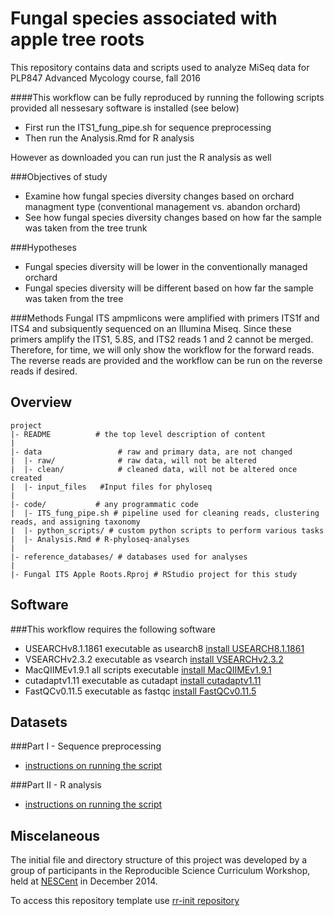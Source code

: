 Fungal species associated with apple tree roots
=======

This repository contains data and scripts used to analyze MiSeq data for PLP847 Advanced Mycology course, fall 2016 

####This workflow can be fully reproduced by running the following scripts provided all nessesary software is installed (see below) 
* First run the ITS1_fung_pipe.sh for sequence preprocessing
* Then run the Analysis.Rmd for R analysis

However as downloaded you can run just the R analysis as well 

###Objectives of study 
* Examine how fungal species diversity changes based on orchard managment type (conventional management vs. abandon orchard)
* See how fungal species diversity changes based on how far the sample was taken from the tree trunk 

###Hypotheses 
* Fungal species diversity will be lower in the conventionally managed orchard 
* Fungal species diversity will be different based on how far the sample was taken from the tree 

###Methods
Fungal ITS ampmlicons were amplified with primers ITS1f and ITS4 and subsiquently sequenced on an Illumina Miseq. Since these primers amplify the ITS1, 5.8S, and ITS2 reads 1 and 2 cannot be merged. Therefore, for time, we will only show the workflow for the forward reads. The reverse reads are provided and the workflow can be run on the reverse reads if desired. 

Overview
--------

    project
    |- README          # the top level description of content
    |
    |- data            		# raw and primary data, are not changed 
    |  |- raw/         		# raw data, will not be altered
    |  |- clean/       		# cleaned data, will not be altered once created
    |  |- input_files	#Input files for phyloseq
    |
    |- code/           # any programmatic code
    |  |- ITS_fung_pipe.sh # pipeline used for cleaning reads, clustering reads, and assigning taxonomy
    |  |- python_scripts/ # custom python scripts to perform various tasks
    |  |- Analysis.Rmd # R-phyloseq-analyses
    |
    |- reference_databases/ # databases used for analyses
    |
    |- Fungal ITS Apple Roots.Rproj # RStudio project for this study

Software
----------

###This workflow requires the following software

* USEARCHv8.1.1861 executable as usearch8 [install USEARCH8.1.1861](http://www.drive5.com/usearch/download.html)
* VSEARCHv2.3.2 executable as vsearch [install VSEARCHv2.3.2](https://github.com/torognes/vsearch)
* MacQIIMEv1.9.1 all scripts executable [install MacQIIMEv1.9.1](http://www.wernerlab.org/software/macqiime)
* cutadaptv1.11 executable as cutadapt [install cutadaptv1.11](http://cutadapt.readthedocs.io/en/stable/installation.html)
* FastQCv0.11.5 executable as fastqc [install FastQCv0.11.5](http://www.bioinformatics.babraham.ac.uk/projects/fastqc/INSTALL.txt)

Datasets
----------

###Part I - Sequence preprocessing 
* [instructions on running the script](code/ITS1_fung_pipe.md)

###Part II - R analysis 
* [instructions on running the script](code/Analysis.md)

Miscelaneous
----------------
The initial file and directory structure of this project was developed by a group of participants in the Reproducible Science Curriculum Workshop, held at [NESCent] in December 2014. 

To access this repository template use [rr-init repository](https://github.com/Reproducible-Science-Curriculum/rr-init)

[NESCent]: http://nescent.org
[Rmarkdown]: http://rmarkdown.rstudio.com/
